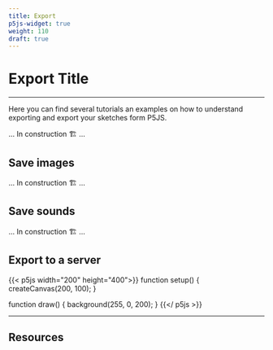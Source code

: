 ```yaml
---
title: Export
p5js-widget: true
weight: 110
draft: true
---
```


# Export Title

---

Here you can find several tutorials an examples on how to understand exporting and export your sketches form P5JS.

... In construction 🏗️ ...

## Save images

... In construction 🏗️ ...

## Save sounds

... In construction 🏗️ ...

## Export to a server

{{< p5js width="200" height="400">}}
function setup() {
createCanvas(200, 100);
}

function draw() {
background(255, 0, 200);
}
{{</ p5js >}}

---

## Resources
